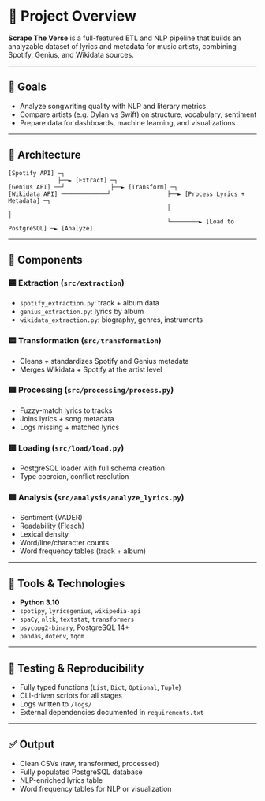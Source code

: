 # 🧠 Project Overview

**Scrape The Verse** is a full-featured ETL and NLP pipeline that builds an analyzable dataset of lyrics and metadata for music artists, combining Spotify, Genius, and Wikidata sources.

---

## 🎯 Goals

- Analyze songwriting quality with NLP and literary metrics
- Compare artists (e.g. Dylan vs Swift) on structure, vocabulary, sentiment
- Prepare data for dashboards, machine learning, and visualizations

---

## 🧱 Architecture

```
[Spotify API] ─┐
              ├──► [Extract] ─┐
[Genius API] ──┘             ├──► [Transform] ─┐
[Wikidata API] ─────────────┘                ├──► [Process Lyrics + Metadata] ─┐
                                             │                                 │
                                             └────────► [Load to PostgreSQL] ─► [Analyze]
```

---

## 🧩 Components

### 🟦 Extraction (`src/extraction`)
- `spotify_extraction.py`: track + album data
- `genius_extraction.py`: lyrics by album
- `wikidata_extraction.py`: biography, genres, instruments

### 🟨 Transformation (`src/transformation`)
- Cleans + standardizes Spotify and Genius metadata
- Merges Wikidata + Spotify at the artist level

### 🟩 Processing (`src/processing/process.py`)
- Fuzzy-match lyrics to tracks
- Joins lyrics + song metadata
- Logs missing + matched lyrics

### 🟥 Loading (`src/load/load.py`)
- PostgreSQL loader with full schema creation
- Type coercion, conflict resolution

### 🟪 Analysis (`src/analysis/analyze_lyrics.py`)
- Sentiment (VADER)
- Readability (Flesch)
- Lexical density
- Word/line/character counts
- Word frequency tables (track + album)

---

## 🧰 Tools & Technologies

- **Python 3.10**
- `spotipy`, `lyricsgenius`, `wikipedia-api`
- `spaCy`, `nltk`, `textstat`, `transformers`
- `psycopg2-binary`, PostgreSQL 14+
- `pandas`, `dotenv`, `tqdm`

---

## 🧪 Testing & Reproducibility

- Fully typed functions (`List`, `Dict`, `Optional`, `Tuple`)
- CLI-driven scripts for all stages
- Logs written to `/logs/`
- External dependencies documented in `requirements.txt`

---

## ✅ Output

- Clean CSVs (raw, transformed, processed)
- Fully populated PostgreSQL database
- NLP-enriched lyrics table
- Word frequency tables for NLP or visualization


